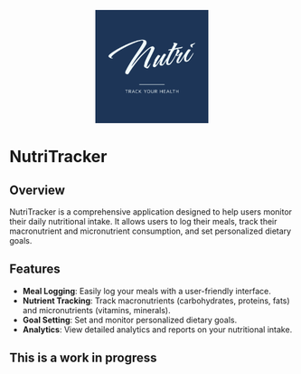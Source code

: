 <p align="center">
  <img src="./src/public/logo-png.png" width="200" alt="Logo" />
</p>

# NutriTracker

## Overview

NutriTracker is a comprehensive application designed to help users monitor their daily nutritional intake. It allows users to log their meals, track their macronutrient and micronutrient consumption, and set personalized dietary goals.

## Features

-   **Meal Logging**: Easily log your meals with a user-friendly interface.
-   **Nutrient Tracking**: Track macronutrients (carbohydrates, proteins, fats) and micronutrients (vitamins, minerals).
-   **Goal Setting**: Set and monitor personalized dietary goals.
-   **Analytics**: View detailed analytics and reports on your nutritional intake.

## This is a work in progress
